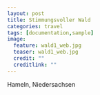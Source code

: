 ```yaml
---
layout: post
title: Stimmungsvoller Wald
categories: travel
tags: [documentation,sample]
image:
  feature: wald1_web.jpg
  teaser: wald1_web.jpg
  credit: ""
  creditlink: ""
---
```

Hameln, Niedersachsen

